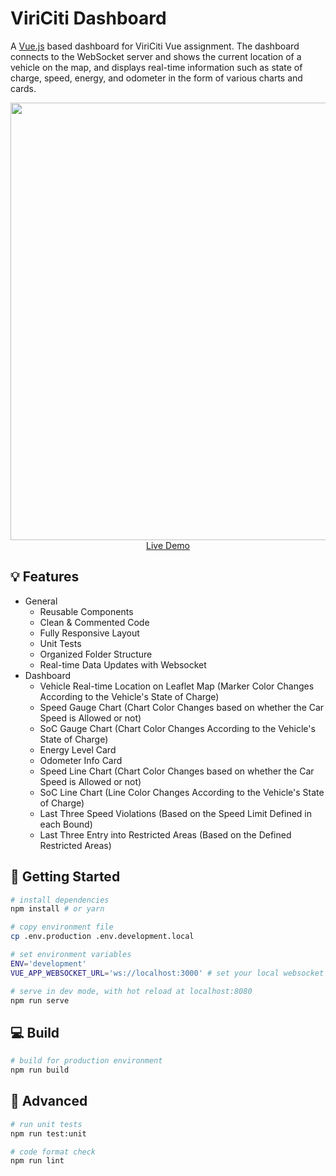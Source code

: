 # ViriCiti Dashboard

A [Vue.js](https://www.npmjs.com/package/vue) based dashboard for ViriCiti Vue assignment. The dashboard connects to the WebSocket server and shows the current location of a vehicle on the map, and displays real-time information such as state of charge, speed, energy, and odometer in the form of various charts and cards.

<p align="center">
  <a href="https://viriciti.netlify.app" target="_blank">
    <img src="https://user-images.githubusercontent.com/63710663/124396855-613d5200-dd21-11eb-8615-f838176cc9d3.png" width="700px">
    <br>
    Live Demo
  </a>
</p>

## 💡 Features

- General
  - Reusable Components
  - Clean & Commented Code
  - Fully Responsive Layout
  - Unit Tests
  - Organized Folder Structure
  - Real-time Data Updates with Websocket
- Dashboard
  - Vehicle Real-time Location on Leaflet Map (Marker Color Changes According to the Vehicle's State of Charge)
  - Speed Gauge Chart (Chart Color Changes based on whether the Car Speed is Allowed or not)
  - SoC Gauge Chart (Chart Color Changes According to the Vehicle's State of Charge)
  - Energy Level Card
  - Odometer Info Card
  - Speed Line Chart (Chart Color Changes based on whether the Car Speed is Allowed or not)
  - SoC Line Chart (Line Color Changes According to the Vehicle's State of Charge)
  - Last Three Speed Violations (Based on the Speed Limit Defined in each Bound)
  - Last Three Entry into Restricted Areas (Based on the Defined Restricted Areas)

## 🚀 Getting Started

```bash
# install dependencies
npm install # or yarn

# copy environment file
cp .env.production .env.development.local

# set environment variables
ENV='development'
VUE_APP_WEBSOCKET_URL='ws://localhost:3000' # set your local websocket url

# serve in dev mode, with hot reload at localhost:8080
npm run serve
```

## 💻 Build

```bash
# build for production environment
npm run build
```

## 🧐 Advanced

```bash
# run unit tests
npm run test:unit

# code format check
npm run lint
```
